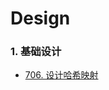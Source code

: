 # Design

### 1. 基础设计
- [706. 设计哈希映射](https://wanliming.notion.site/706-0cc22d3536a1418090394a56fca46592)

## 
